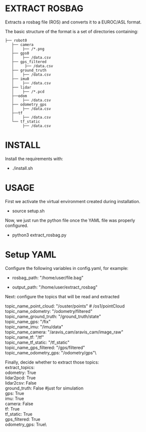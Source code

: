 # EXTRACT ROSBAG
Extracts a rosbag file (ROS) and converts it to a EUROC/ASL format.

The basic structure of the format is a set of directories containing:
```
├── robot0
   ├── camera
   │    ├── /*.png
   ├── gps0
   │    ├── /data.csv
   ├── gps_filtered
   │     ├── /data.csv
   ├── ground_truth
   │    ├── /data.csv
   ├── imu0
   │    ├── /data.csv
   ├── lidar
   │    ├── /*.pcd
   ├──odom
   │    ├── /data.csv
   ├── odometry_gps
   │    ├── /data.csv  
   ├──tf
   │    ├── /data.csv
   └── tf_static
        ├── /data.csv
```

# INSTALL
Install the requirements with:
- ./install.sh
# USAGE
First we activate the virtual environment created during installation.
- source setup.sh

Now, we just run the python file once the YAML file was properly configured.
- python3 extract_rosbag.py


# Setup YAML

Configure the following variables in config.yaml, for example:

- rosbag_path: "/home/user/file.bag"

- output_path: "/home/user/extract_rosbag"


Next: configure the topics that will be read and extracted

topic_name_point_cloud: "/ouster/points" # /os1/pointCloud\
topic_name_odometry: "/odometry/filtered"\
topic_name_ground_truth: "/ground_truth/state"\
topic_name_gps: "/fix"\
topic_name_imu: "/imu/data"\
topic_name_camera: "/aravis_cam/aravis_cam/image_raw"\
topic_name_tf: "/tf"\
topic_name_tf_static: "/tf_static"\
topic_name_gps_filtered: "/gps/filtered"\
topic_name_odometry_gps: "/odometry/gps"\

Finally, decide whether to extract those topics:\
extract_topics:\
  odometry: True\
  lidar2pcd: True\
  lidar2csv: False\
  ground_truth: False #just for simulation\
  gps: True\
  imu: True\
  camera: False\
  tf: True\
  tf_static: True\
  gps_filtered: True\
  odometry_gps: True\
